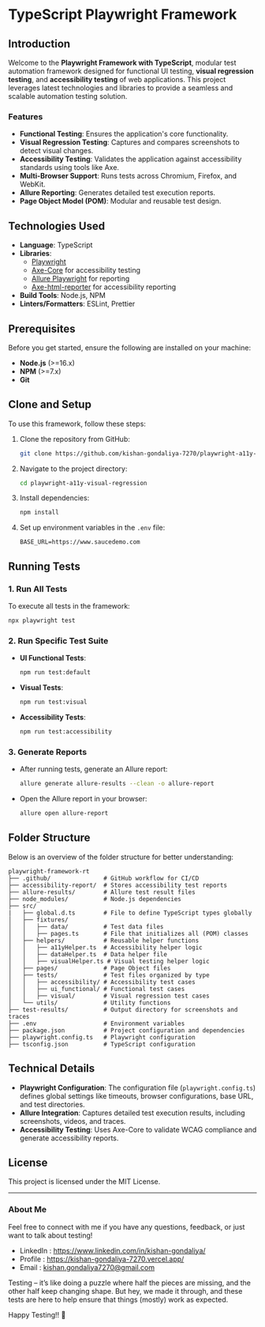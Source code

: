 # TypeScript Playwright Framework

## Introduction

Welcome to the **Playwright Framework with TypeScript**, modular test automation framework designed for functional UI testing, **visual regression testing**, and **accessibility testing** of web applications. This project leverages latest technologies and libraries to provide a seamless and scalable automation testing solution.

### Features

- **Functional Testing**: Ensures the application's core functionality.
- **Visual Regression Testing**: Captures and compares screenshots to detect visual changes.
- **Accessibility Testing**: Validates the application against accessibility standards using tools like Axe.
- **Multi-Browser Support**: Runs tests across Chromium, Firefox, and WebKit.
- **Allure Reporting**: Generates detailed test execution reports.
- **Page Object Model (POM)**: Modular and reusable test design.

## Technologies Used

- **Language**: TypeScript
- **Libraries**:
  - [Playwright](https://playwright.dev/)
  - [Axe-Core](https://github.com/dequelabs/axe-core) for accessibility testing
  - [Allure Playwright](https://github.com/allure-framework/allure-js) for reporting
  - [Axe-html-reporter](https://www.npmjs.com/package/axe-html-reporter) for accessibility reporting
- **Build Tools**: Node.js, NPM
- **Linters/Formatters**: ESLint, Prettier

## Prerequisites

Before you get started, ensure the following are installed on your machine:

- **Node.js** (>=16.x)
- **NPM** (>=7.x)
- **Git**

## Clone and Setup

To use this framework, follow these steps:

1. Clone the repository from GitHub:

   ```bash
   git clone https://github.com/kishan-gondaliya-7270/playwright-a11y-visual-regression.git
   ```

2. Navigate to the project directory:

   ```bash
   cd playwright-a11y-visual-regression
   ```

3. Install dependencies:

   ```bash
   npm install
   ```

4. Set up environment variables in the `.env` file:
   ```plaintext
   BASE_URL=https://www.saucedemo.com
   ```

## Running Tests

### 1. Run All Tests

To execute all tests in the framework:

```bash
npx playwright test
```

### 2. Run Specific Test Suite

- **UI Functional Tests**:
  ```bash
  npm run test:default
  ```
- **Visual Tests**:
  ```bash
  npm run test:visual
  ```
- **Accessibility Tests**:
  ```bash
  npm run test:accessibility
  ```

### 3. Generate Reports

- After running tests, generate an Allure report:
  ```bash
  allure generate allure-results --clean -o allure-report
  ```
- Open the Allure report in your browser:
  ```bash
  allure open allure-report
  ```

## Folder Structure

Below is an overview of the folder structure for better understanding:

```
playwright-framework-rt
├── .github/               # GitHub workflow for CI/CD
├── accessibility-report/  # Stores accessibility test reports
├── allure-results/        # Allure test result files
├── node_modules/          # Node.js dependencies
├── src/
|   ├── global.d.ts        # File to define TypeScript types globally
│   ├── fixtures/          
│   │   ├── data/          # Test data files
│   │   ├── pages.ts       # File that initializes all (POM) classes
│   ├── helpers/           # Reusable helper functions
│   │   ├── a11yHelper.ts  # Accessibility helper logic
│   │   ├── dataHelper.ts  # Data helper file
│   │   ├── visualHelper.ts # Visual testing helper logic
│   ├── pages/             # Page Object files
│   ├── tests/             # Test files organized by type
│   │   ├── accessibility/ # Accessibility test cases
│   │   ├── ui_functional/ # Functional test cases
│   │   ├── visual/        # Visual regression test cases
│   └── utils/             # Utility functions
├── test-results/          # Output directory for screenshots and traces
├── .env                   # Environment variables
├── package.json           # Project configuration and dependencies
├── playwright.config.ts   # Playwright configuration
├── tsconfig.json          # TypeScript configuration
```

## Technical Details

- **Playwright Configuration**: The configuration file (`playwright.config.ts`) defines global settings like timeouts, browser configurations, base URL, and test directories.
- **Allure Integration**: Captures detailed test execution results, including screenshots, videos, and traces.
- **Accessibility Testing**: Uses Axe-Core to validate WCAG compliance and generate accessibility reports.

## License

This project is licensed under the MIT License.

---

### About Me

Feel free to connect with me if you have any questions, feedback, or just want to talk about testing!

- LinkedIn : https://www.linkedin.com/in/kishan-gondaliya/
- Profile : https://kishan-gondaliya-7270.vercel.app/
- Email : kishan.gondaliya7270@gmail.com

Testing – it’s like doing a puzzle where half the pieces are missing, and the other half keep changing shape. But hey, we made it through, and these tests are here to help ensure that things (mostly) work as expected.

Happy Testing!! 🚀
